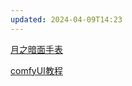 ```yaml
---
updated: 2024-04-09T14:23
---
```

[月之暗面手表](https://www.omegawatches.cn/watches/speedmaster/dark-side-of-the-moon/dark-side-of-the-moon-apollo-8/product)

[comfyUI教程](https://mp.weixin.qq.com/s/lRxl46epnoWVRoTt0qHs6Q)